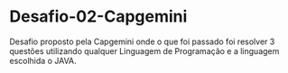 # Desafio-02-Capgemini
Desafio proposto pela Capgemini onde o que foi passado foi resolver 3 questões utilizando qualquer Linguagem de Programação 
e a linguagem escolhida o JAVA.
